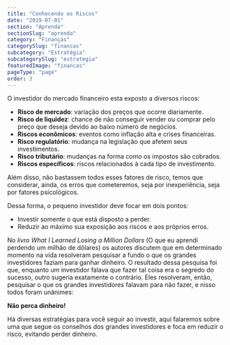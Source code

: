 ```yaml
---
title: "Conhecendo os Riscos"
date: "2019-07-01"
section: "Aprenda"
sectionSlug: "aprenda"
category: "Finanças"
categorySlug: "financas"
subcategory: "Estratégia"
subcategorySlug: "estrategia"
featuredImage: "financas"
pageType: "page"
order: 3
---
```


O investidor  do mercado financeiro esta exposto a diversos riscos:

- **Risco de mercado**: variação dos preços que ocorre diariamente.
- **Risco de liquidez**: chance de não conseguir vender ou comprar pelo preço que deseja devido ao baixo número de negócios.
- **Riscos econômicos**: eventos como inflação alta e crises financeiras.
- **Risco regulatório**: mudança na legislação que afetem seus investimentos.
- **Risco tributário**: mudanças na forma como os impostos são cobrados.
- **Riscos específicos**: riscos relacionados à cada tipo de investimento.

Além disso, não bastassem todos esses fatores de risco, temos que considerar, ainda, os erros que cometeremos, seja por inexperiência, seja por fatores psicológicos.

Dessa forma, o pequeno investidor deve focar em dois pontos:

- Investir somente o que está disposto a perder.
- Reduzir ao máximo sua exposição aos riscos e aos próprios erros.

No *livro What I Learned Losing a Million Dollars* (O que eu aprendi perdendo um milhão de dólares) os autores discutem que em determinado momento na vida resolveram pesquisar a fundo o que os grandes investidores faziam para ganhar dinheiro. O resultado dessa pesquisa foi que, enquanto um investidor falava que fazer tal coisa era o segredo do sucesso, outro sugeria exatamente o contrário. Eles resolveram, então, pesquisar o que os grandes investidores falavam para não fazer, e nisso todos foram unânimes:

**Não perca dinheiro!**

Há diversas estratégias para você seguir ao investir, aqui falaremos sobre uma que segue os conselhos dos grandes investidores e foca em reduzir o risco, evitando perder dinheiro.

